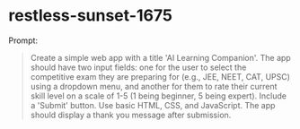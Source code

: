 # restless-sunset-1675

Prompt:
> Create a simple web app with a title 'AI Learning Companion'. The app should have two input fields: one for the user to select the competitive exam they are preparing for (e.g., JEE, NEET, CAT, UPSC) using a dropdown menu, and another for them to rate their current skill level on a scale of 1-5 (1 being beginner, 5 being expert). Include a 'Submit' button. Use basic HTML, CSS, and JavaScript.  The app should display a thank you message after submission.